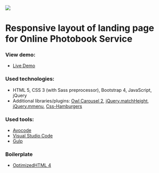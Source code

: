 <a target="_blank" href="https://opensource.org/licenses/MIT" title="License: MIT">
  <img src="https://img.shields.io/badge/License-MIT-blue.svg">
</a>

# Responsive layout of landing page for Online Photobook Service

### View demo:

- [Live Demo](https://vitfl.github.io/photobook_landing-page/)

### Used technologies:

- HTML 5, CSS 3 (with Sass preprocessor), Bootstrap 4, JavaScript, jQuery
- Additional libraries/plugins: [Owl Carousel 2](https://owlcarousel2.github.io/OwlCarousel2/),
  [jQuery.matchHeight](https://github.com/liabru/jquery-match-height), [jQuery.mmenu](https://github.com/FrDH/jQuery.mmenu), [Css-Hamburgers](https://jonsuh.com/hamburgers/)

### Used tools:

- [Avocode](https://avocode.com/)
- [Visual Studio Code](https://code.visualstudio.com/)
- [Gulp](https://gulpjs.com/)

### Boilerplate

- [OptimizedHTML 4](https://github.com/agragregra/OptimizedHTML-4)

